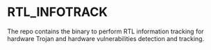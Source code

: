 # RTL_INFOTRACK
The repo contains the binary to perform RTL information tracking for hardware Trojan and hardware vulnerabilities detection and tracking.
